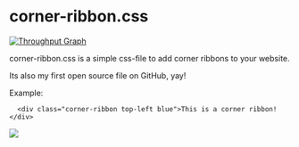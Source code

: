 # corner-ribbon.css

[![Throughput Graph](https://graphs.waffle.io/Wolfbyte-dev/corner-ribbon/throughput.svg)](https://waffle.io/Wolfbyte-dev/corner-ribbon/metrics/throughput)


corner-ribbon.css is a simple css-file to add corner ribbons to your website.

Its also my first open source file on GitHub, yay!

Example:
```
  <div class="corner-ribbon top-left blue">This is a corner ribbon!</div>
```

<img src="http://image.prntscr.com/image/94812fdf43224b9f8c424588ed0d5804.png">

